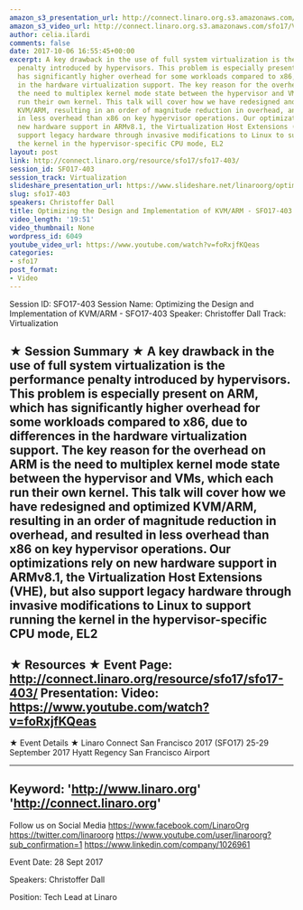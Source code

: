 ```yaml
---
amazon_s3_presentation_url: http://connect.linaro.org.s3.amazonaws.com/sfo17/Presentations/SFO17-403%20Optimizing%20the%20Design%20and%20Implementation%20of%20KVM_ARM.pdf
amazon_s3_video_url: http://connect.linaro.org.s3.amazonaws.com/sfo17/Videos/SFO17-403%20-%20Optimizing%20the%20Design%20and%20Implementation%20of%20KVM-ARM.mp4
author: celia.ilardi
comments: false
date: 2017-10-06 16:55:45+00:00
excerpt: A key drawback in the use of full system virtualization is the performance
  penalty introduced by hypervisors. This problem is especially present on ARM, which
  has significantly higher overhead for some workloads compared to x86, due to differences
  in the hardware virtualization support. The key reason for the overhead on ARM is
  the need to multiplex kernel mode state between the hypervisor and VMs, which each
  run their own kernel. This talk will cover how we have redesigned and optimized
  KVM/ARM, resulting in an order of magnitude reduction in overhead, and resulted
  in less overhead than x86 on key hypervisor operations. Our optimizations rely on
  new hardware support in ARMv8.1, the Virtualization Host Extensions (VHE), but also
  support legacy hardware through invasive modifications to Linux to support running
  the kernel in the hypervisor-specific CPU mode, EL2
layout: post
link: http://connect.linaro.org/resource/sfo17/sfo17-403/
session_id: SFO17-403
session_track: Virtualization
slideshare_presentation_url: https://www.slideshare.net/linaroorg/optimizing-the-design-and-implementation-of-kvmarm-sfo17403-81026985
slug: sfo17-403
speakers: Christoffer Dall
title: Optimizing the Design and Implementation of KVM/ARM - SFO17-403
video_length: '19:51'
video_thumbnail: None
wordpress_id: 6049
youtube_video_url: https://www.youtube.com/watch?v=foRxjfKQeas
categories:
- sfo17
post_format:
- Video
---
```


Session ID: SFO17-403
Session Name: Optimizing the Design and Implementation of KVM/ARM - SFO17-403
Speaker: Christoffer Dall
Track: Virtualization

★ Session Summary ★
A key drawback in the use of full system virtualization is the performance penalty introduced by hypervisors. This problem is especially present on ARM, which has significantly higher overhead for some workloads compared to x86, due to differences in the hardware virtualization support. The key reason for the overhead on ARM is the need to multiplex kernel mode state between the hypervisor and VMs, which each run their own kernel. This talk will cover how we have redesigned and optimized KVM/ARM, resulting in an order of magnitude reduction in overhead, and resulted in less overhead than x86 on key hypervisor operations. Our optimizations rely on new hardware support in ARMv8.1, the Virtualization Host Extensions (VHE), but also support legacy hardware through invasive modifications to Linux to support running the kernel in the hypervisor-specific CPU mode, EL2
---------------------------------------------------
★ Resources ★
Event Page: http://connect.linaro.org/resource/sfo17/sfo17-403/
Presentation:
Video: https://www.youtube.com/watch?v=foRxjfKQeas
---------------------------------------------------

★ Event Details ★
Linaro Connect San Francisco 2017 (SFO17)
25-29 September 2017
Hyatt Regency San Francisco Airport

---------------------------------------------------
Keyword:
'http://www.linaro.org'
'http://connect.linaro.org'
---------------------------------------------------
Follow us on Social Media
https://www.facebook.com/LinaroOrg
https://twitter.com/linaroorg
https://www.youtube.com/user/linaroorg?sub_confirmation=1
https://www.linkedin.com/company/1026961

Event Date: 28 Sept 2017

Speakers: Christoffer Dall

Position: Tech Lead at Linaro

